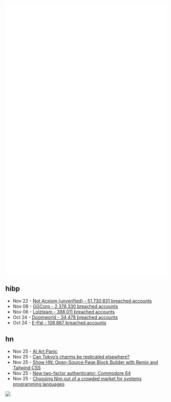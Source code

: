 ![Metrics](https://raw.githubusercontent.com/phixion/phixion/master/metrics.svg)

## hibp

<!--
for https://github.com/phixion/phixion/blob/main/.github/workflows/feeds.yml
-->
<!--START_SECTION:haveibeenpwnd-->
- Nov 22 - [Not Acxiom (unverified) - 51,730,831 breached accounts](https://haveibeenpwned.com/PwnedWebsites#NotAcxiom)
- Nov 08 - [GGCorp - 2,376,330 breached accounts](https://haveibeenpwned.com/PwnedWebsites#GGCorp)
- Nov 06 - [Lolzteam - 398,011 breached accounts](https://haveibeenpwned.com/PwnedWebsites#Lolzteam)
- Oct 24 - [Doomworld - 34,478 breached accounts](https://haveibeenpwned.com/PwnedWebsites#Doomworld)
- Oct 24 - [E-Pal - 108,887 breached accounts](https://haveibeenpwned.com/PwnedWebsites#EPal)
<!--END_SECTION:haveibeenpwnd-->

## hn

<!--
for https://github.com/phixion/phixion/blob/main/.github/workflows/feeds.yml
-->
<!--START_SECTION:hn-->
- Nov 25 - [AI Art Panic](https://opguides.info/posts/aiartpanic/)
- Nov 25 - [Can Tokyo’s charms be replicated elsewhere?](https://www.economist.com/culture/2022/11/24/can-tokyos-charms-be-replicated-elsewhere)
- Nov 25 - [Show HN: Open-Source Page Block Builder with Remix and Tailwind CSS](https://remix-page-blocks.vercel.app)
- Nov 25 - [New two-factor authenticator: Commodore 64](http://oldvcr.blogspot.com/2022/11/meet-your-new-two-factor-authenticator.html)
- Nov 25 - [Choosing Nim out of a crowded market for systems programming languages](https://forum.nim-lang.org/t/9655)
<!--END_SECTION:hn-->

<!--
for https://yhype.me
-->
![](https://hit.yhype.me/github/profile?user_id=13013670)
